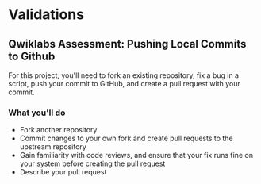 # Validations
## Qwiklabs Assessment: Pushing Local Commits to Github

For this project, you'll need to fork an existing repository, fix a bug in a script, push your commit to GitHub, and create a pull request with your commit.

### What you'll do

* Fork another repository
* Commit changes to your own fork and create pull requests to the upstream repository
* Gain familiarity with code reviews, and ensure that your fix runs fine on your system before creating the pull request
* Describe your pull request
